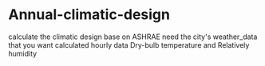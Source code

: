 # Annual-climatic-design
calculate the climatic design base on ASHRAE 
need the city's weather_data that you want calculated
hourly data
Dry-bulb temperature and Relatively humidity
